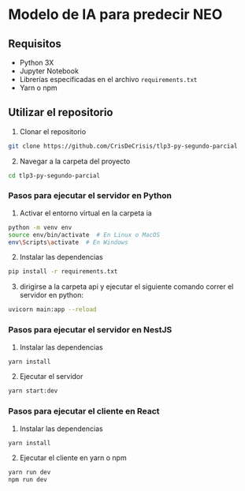 # Modelo de IA para predecir NEO

## Requisitos
- Python 3X
- Jupyter Notebook
- Librerías especificadas en el archivo `requirements.txt`
- Yarn o npm

## Utilizar el repositorio
1. Clonar el repositorio
```bash
git clone https://github.com/CrisDeCrisis/tlp3-py-segundo-parcial
```

2. Navegar a la carpeta del proyecto
```bash
cd tlp3-py-segundo-parcial
```

### Pasos para ejecutar el servidor en Python

1. Activar el entorno virtual en la carpeta ia
```bash
python -m venv env
source env/bin/activate  # En Linux o MacOS
env\Scripts\activate  # En Windows
```

2. Instalar las dependencias
```bash
pip install -r requirements.txt
```

3. dirigirse a la carpeta api y ejecutar el siguiente comando correr el servidor en python:
```bash
uvicorn main:app --reload
```

### Pasos para ejecutar el servidor en NestJS

1. Instalar las dependencias
```bash
yarn install
```

2. Ejecutar el servidor
```bash
yarn start:dev
```

### Pasos para ejecutar el cliente en React
1. Instalar las dependencias
```bash
yarn install
```

2. Ejecutar el cliente en yarn o npm
```bash
yarn run dev
npm run dev
```